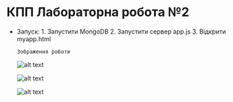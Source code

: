 # КПП Лабораторна робота №2

- Запуск: 
      1. Запустити MongoDB
      2. Запустити сервер app.js
      3. Відкрити myapp.html
      
      Зображення роботи
     ![alt text](https://github.com/MiroslavDerevianko/Kpp/kpp-2/master/printscreen_01.png) 
     
     ![alt text](https://github.com/MiroslavDerevianko/Kpp/kpp-2/master/printscreen_02.png)
     
     ![alt text](https://github.com/MiroslavDerevianko/Kpp/kpp-2/master/printscreen_03.png)
